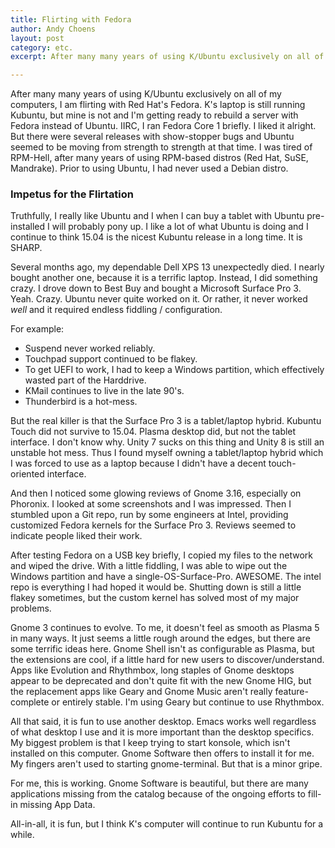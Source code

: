 ```yaml
---
title: Flirting with Fedora
author: Andy Choens
layout: post
category: etc.
excerpt: After many many years of using K/Ubuntu exclusively on all of my computers, I am flirting with Red Hat's Fedora.

---
```


After many many years of using K/Ubuntu exclusively on all of my
computers, I am flirting with Red Hat's Fedora. K's laptop is still running
Kubuntu, but mine is not and I'm getting ready to rebuild a server
with Fedora instead of Ubuntu. IIRC, I ran Fedora Core 1 briefly. I
liked it alright. But there were several releases with show-stopper
bugs and Ubuntu seemed to be moving from strength to strength at that
time. I was tired of RPM-Hell, after many years of using RPM-based
distros (Red Hat, SuSE, Mandrake). Prior to using Ubuntu, I had never
used a Debian distro.

### Impetus for the Flirtation

Truthfully, I really like Ubuntu and I when I can buy a tablet with
Ubuntu pre-installed I will probably pony up. I like a lot of what
Ubuntu is doing and I continue to think 15.04 is the nicest Kubuntu
release in a long time. It is SHARP.

Several months ago, my dependable Dell XPS 13 unexpectedly died. I
nearly bought another one, because it is a terrific laptop. Instead, I
did something crazy. I drove down to Best Buy and bought a Microsoft
Surface Pro 3. Yeah. Crazy. Ubuntu never quite worked on it. Or
rather, it never worked *well* and it required endless fiddling /
configuration.

For example:

- Suspend never worked reliably.
- Touchpad support continued to be flakey.
- To get UEFI to work, I had to keep a Windows partition, which
  effectively wasted part of the Harddrive.
- KMail continues to live in the late 90's.
- Thunderbird is a hot-mess.


But the real killer is that the Surface Pro 3 is a tablet/laptop
hybrid. Kubuntu Touch did not survive to 15.04. Plasma desktop did,
but not the tablet interface. I don't know why. Unity 7 sucks on this
thing and Unity 8 is still an unstable hot mess. Thus I found myself
owning a tablet/laptop hybrid which I was forced to use as a laptop
because I didn't have a decent touch-oriented interface.

And then I noticed some glowing reviews of Gnome 3.16, especially on
Phoronix. I looked at some screenshots and I was impressed. Then I
stumbled upon a Git repo, run by some engineers at Intel, providing
customized Fedora kernels for the Surface Pro 3. Reviews seemed to
indicate people liked their work.

After testing Fedora on a USB key briefly, I copied my files to the
network and wiped the drive. With a little fiddling, I was able to
wipe out the Windows partition and have a
single-OS-Surface-Pro. AWESOME. The intel repo is everything I had
hoped it would be. Shutting down is still a little flakey sometimes,
but the custom kernel has solved most of my major problems.

Gnome 3 continues to evolve. To me, it doesn't feel as smooth as
Plasma 5 in many ways. It just seems a little rough around the edges,
but there are some terrific ideas here. Gnome Shell isn't as
configurable as Plasma, but the extensions are cool, if a little hard
for new users to discover/understand. Apps like Evolution and
Rhythmbox, long staples of Gnome desktops appear to be deprecated and
don't quite fit with the new Gnome HIG, but the replacement apps like
Geary and Gnome Music aren't really feature-complete or entirely
stable. I'm using Geary but continue to use Rhythmbox.

All that said, it is fun to use another desktop. Emacs works well
regardless of what desktop I use and it is more important than the
desktop specifics. My biggest problem is that I keep trying to start
konsole, which isn't installed on this computer. Gnome Software then
offers to install it for me. My fingers aren't used to starting
gnome-terminal. But that is a minor gripe.

For me, this is working. Gnome Software is beautiful, but there are
many applications missing from the catalog because of the ongoing
efforts to fill-in missing App Data.

All-in-all, it is fun, but I think K's computer will continue to run
Kubuntu for a while.
